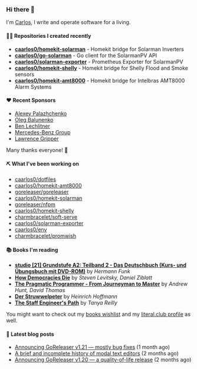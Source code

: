### Hi there 👋

I'm [Carlos](https://caarlos0.dev), I write and operate software for a living.

#### 👨‍💻 Repositories I created recently
- **[caarlos0/homekit-solarman](https://github.com/caarlos0/homekit-solarman)** - Homekit bridge for Solarman Inverters
- **[caarlos0/go-solarman](https://github.com/caarlos0/go-solarman)** - Go client for the SolarmanPV API
- **[caarlos0/solarman-exporter](https://github.com/caarlos0/solarman-exporter)** - Prometheus Exporter for SolarmanPV
- **[caarlos0/homekit-shelly](https://github.com/caarlos0/homekit-shelly)** - Homekit bridge for Shelly Flood and Smoke sensors
- **[caarlos0/homekit-amt8000](https://github.com/caarlos0/homekit-amt8000)** - Homekit bridge for Intelbras AMT8000 Alarm Systems


#### ❤️ Recent Sponsors
- [Alexey Palazhchenko](https://github.com/AlekSi)
- [Oleg Balunenko](https://github.com/obalunenko)
- [Ben Lechlitner](https://github.com/asphaltbuffet)
- [Mercedes-Benz Group](https://github.com/mercedes-benz)
- [Lawrence Gripper](https://github.com/lawrencegripper)

Many thanks everyone! 🙏

#### ⛏️ What I've been working on

- [caarlos0/dotfiles](https://github.com/caarlos0/dotfiles)
- [caarlos0/homekit-amt8000](https://github.com/caarlos0/homekit-amt8000)
- [goreleaser/goreleaser](https://github.com/goreleaser/goreleaser)
- [caarlos0/homekit-solarman](https://github.com/caarlos0/homekit-solarman)
- [goreleaser/nfpm](https://github.com/goreleaser/nfpm)
- [caarlos0/homekit-shelly](https://github.com/caarlos0/homekit-shelly)
- [charmbracelet/soft-serve](https://github.com/charmbracelet/soft-serve)
- [caarlos0/solarman-exporter](https://github.com/caarlos0/solarman-exporter)
- [caarlos0/env](https://github.com/caarlos0/env)
- [charmbracelet/promwish](https://github.com/charmbracelet/promwish)

#### 📚 Books I'm reading
- **[studio [21] Grundstufe A2: Teilband 2 - Das Deutschbuch (Kurs- und Übungsbuch mit DVD-ROM)](https://literal.club/caarlos0/book/hermann-funk-studio-21-grundstufe-a2-teilband-2-das-deutschbuch-kurs-und-ubungsbuch-mit-dvd-rom-9zuoy)** by _Hermann Funk_
- **[How Democracies Die](https://literal.club/caarlos0/book/how-democracies-die-5395k)** by _Steven Levitsky, Daniel Ziblatt_
- **[The Pragmatic Programmer - From Journeyman to Master](https://literal.club/caarlos0/book/andrew-hunt-david-thomas-the-pragmatic-programmer-7eoqj)** by _Andrew Hunt, David Thomas_
- **[Der Struwwelpeter](https://literal.club/caarlos0/book/der-struwwelpeter-a0nkn)** by _Heinrich Hoffmann_
- **[The Staff Engineer's Path](https://literal.club/caarlos0/book/tanya-reilly-the-staff-engineers-path-yoph9)** by _Tanya Reilly_

You might want to check out my
[books wishlist](https://www.amazon.com.br/hz/wishlist/ls/EB8P7VS717SV)
and my [literal.club profile](https://literal.club/caarlos0) as well.

#### 📄 Latest blog posts
- [Announcing GoReleaser v1.21 — mostly bug fixes](https://carlosbecker.com/posts/goreleaser-v1.21/) (1 month ago)
- [A brief and incomplete history of modal text editors](https://carlosbecker.com/posts/ed/) (2 months ago)
- [Announcing GoReleaser v1.20 — a quality-of-life release](https://carlosbecker.com/posts/goreleaser-v1.20/) (2 months ago)
